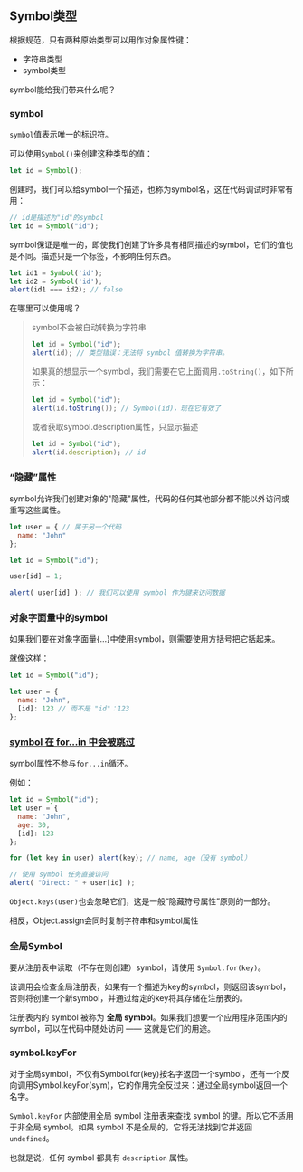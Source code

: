 ## Symbol类型

根据规范，只有两种原始类型可以用作对象属性键：

- 字符串类型
- symbol类型

symbol能给我们带来什么呢？

### symbol

`symbol`值表示唯一的标识符。

可以使用`Symbol()`来创建这种类型的值：

```js
let id = Symbol();
```

创建时，我们可以给symbol一个描述，也称为symbol名，这在代码调试时非常有用：

```js
// id是描述为"id"的symbol
let id = Symbol("id");
```

symbol保证是唯一的，即使我们创建了许多具有相同描述的symbol，它们的值也是不同。描述只是一个标签，不影响任何东西。

```js
let id1 = Symbol('id');
let id2 = Symbol('id');
alert(id1 === id2); // false
```

在哪里可以使用呢？

> symbol不会被自动转换为字符串
>
> ```js
> let id = Symbol("id");
> alert(id); // 类型错误：无法将 symbol 值转换为字符串。
> ```
>
> 如果真的想显示一个symbol，我们需要在它上面调用`.toString()`，如下所示：
>
> ```js
> let id = Symbol("id");
> alert(id.toString()); // Symbol(id)，现在它有效了
> ```
>
> 或者获取symbol.description属性，只显示描述
>
> ```js
> let id = Symbol("id");
> alert(id.description); // id
> ```
>
> 

### “隐藏”属性

symbol允许我们创建对象的"隐藏"属性，代码的任何其他部分都不能以外访问或重写这些属性。

```js
let user = { // 属于另一个代码
  name: "John"
};

let id = Symbol("id");

user[id] = 1;

alert( user[id] ); // 我们可以使用 symbol 作为键来访问数据
```

### 对象字面量中的symbol

如果我们要在对象字面量{...}中使用symbol，则需要使用方括号把它括起来。

就像这样：

```js
let id = Symbol("id");

let user = {
  name: "John",
  [id]: 123 // 而不是 "id"：123
};
```

### [symbol 在 for…in 中会被跳过](https://zh.javascript.info/symbol#symbol-zai-forin-zhong-hui-bei-tiao-guo)

symbol属性不参与`for...in`循环。

例如：

```js
let id = Symbol("id");
let user = {
  name: "John",
  age: 30,
  [id]: 123
};

for (let key in user) alert(key); // name, age（没有 symbol）

// 使用 symbol 任务直接访问
alert( "Direct: " + user[id] );
```

`Object.keys(user)`也会忽略它们，这是一般“隐藏符号属性”原则的一部分。

相反，Object.assign会同时复制字符串和symbol属性

### 全局Symbol

要从注册表中读取（不存在则创建）symbol，请使用 `Symbol.for(key)`。

该调用会检查全局注册表，如果有一个描述为key的symbol，则返回该symbol，否则将创建一个新symbol，并通过给定的key将其存储在注册表的。

注册表内的 symbol 被称为 **全局 symbol**。如果我们想要一个应用程序范围内的 symbol，可以在代码中随处访问 —— 这就是它们的用途。

### symbol.keyFor

对于全局symbol，不仅有Symbol.for(key)按名字返回一个symbol，还有一个反向调用Symbol.keyFor(sym)，它的作用完全反过来：通过全局symbol返回一个名字。

`Symbol.keyFor` 内部使用全局 symbol 注册表来查找 symbol 的键。所以它不适用于非全局 symbol。如果 symbol 不是全局的，它将无法找到它并返回 `undefined`。

也就是说，任何 symbol 都具有 `description` 属性。